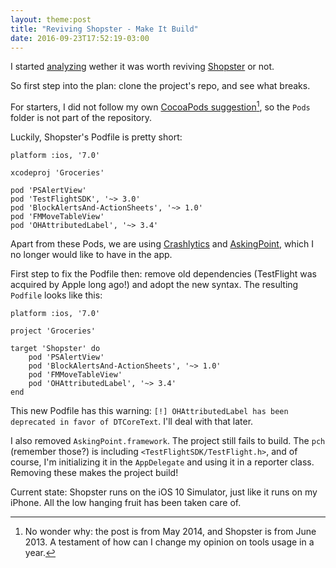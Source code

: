 ```yaml
---
layout: theme:post
title: "Reviving Shopster - Make It Build"
date: 2016-09-23T17:52:19-03:00
---
```

I started [analyzing](http://pablin.org/2016/09/23/reviving-shopster-worth-it/) wether it was worth reviving [Shopster] or not.

So first step into the plan: clone the project's repo, and see what breaks.

For starters, I did not follow my own [CocoaPods suggestion](http://pablin.org/2014/05/04/cocoapods-best-practices/)[^NoWonder], so the `Pods` folder is not part of the repository.

Luckily, Shopster's Podfile is pretty short:

```
platform :ios, '7.0'

xcodeproj 'Groceries'

pod 'PSAlertView'
pod 'TestFlightSDK', '~> 3.0'
pod 'BlockAlertsAnd-ActionSheets', '~> 1.0'
pod 'FMMoveTableView'
pod 'OHAttributedLabel', '~> 3.4'
```

Apart from these Pods, we are using [Crashlytics](http://fabric.io) and [AskingPoint](https://www.askingpoint.com), which I no longer would like to have in the app.

First step to fix the Podfile then: remove old dependencies (TestFlight was acquired by Apple long ago!) and adopt the new syntax. The resulting `Podfile` looks like this:

```
platform :ios, '7.0'

project 'Groceries'

target 'Shopster' do
    pod 'PSAlertView'
    pod 'BlockAlertsAnd-ActionSheets', '~> 1.0'
    pod 'FMMoveTableView'
    pod 'OHAttributedLabel', '~> 3.4'
end
```

This new Podfile has this warning: `[!] OHAttributedLabel has been deprecated in favor of DTCoreText`. I'll deal with that later.

I also removed `AskingPoint.framework`. The project still fails to build. The `pch` (remember those?) is including `<TestFlightSDK/TestFlight.h>`, and of course, I'm initializing it in the `AppDelegate` and using it in a reporter class. Removing these makes the project build!

Current state: Shopster runs on the iOS 10 Simulator, just like it runs on my iPhone. All the low hanging fruit has been taken care of.

[Shopster]: http://www.shopsterapp.com
[^NoWonder]: No wonder why: the post is from May 2014, and Shopster is from June 2013. A testament of how can I change my opinion on tools usage in a year.